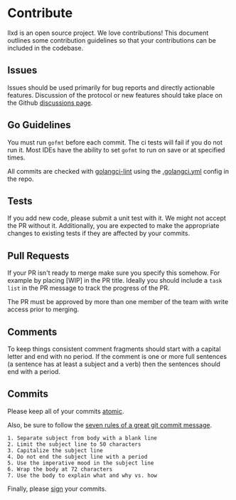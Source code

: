 # Contribute

Ilxd is an open source project. We love contributions! This document outlines some contribution guidelines so that your contributions can be included in the codebase.

## Issues

Issues should be used primarily for bug reports and directly actionable features. Discussion of the protocol or new features should take place on the Github [discussions page](https://github.com/project-illium/ilxd/discussions).

## Go Guidelines
You must run `gofmt` before each commit. The ci tests will fail if you do not run it. Most IDEs have the ability to set `gofmt` to run on save or at specified times.

All commits are checked with [golangci-lint](https://github.com/golangci/golangci-lint) using the [.golangci.yml](.golangci.yml) config in the repo.

## Tests
If you add new code, please submit a unit test with it. We might not accept the PR without it. Additionally, you are expected to make the appropriate changes to existing tests if they are affected by your commits.

## Pull Requests
If your PR isn't ready to merge make sure you specify this somehow. For example by placing [WIP] in the PR title. Ideally you should include a `task list` in the PR message to track the progress of the PR.

The PR must be approved by more than one member of the team with write access prior to merging. 

## Comments
To keep things consistent comment fragments should start with a capital letter and end with no period. If the comment is one or more full sentences (a sentence has at least a subject and a verb) then the sentences should end with a period.

## Commits
Please keep all of your commits [atomic](https://www.freshconsulting.com/atomic-commits/).

Also, be sure to follow the [seven rules of a great git commit message](http://chris.beams.io/posts/git-commit/).

```
1. Separate subject from body with a blank line
2. Limit the subject line to 50 characters
3. Capitalize the subject line
4. Do not end the subject line with a period
5. Use the imperative mood in the subject line
6. Wrap the body at 72 characters
7. Use the body to explain what and why vs. how
```

Finally, please [sign](https://help.github.com/articles/signing-commits-using-gpg/) your commits. 
